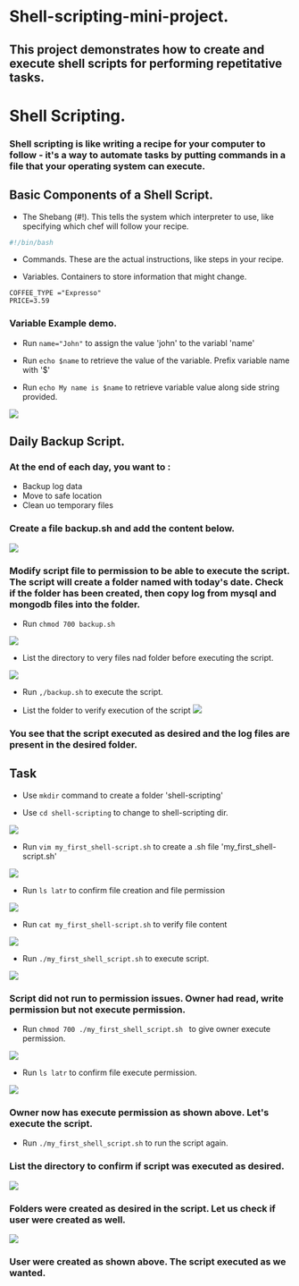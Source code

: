 # Shell-scripting-mini-project.
## This project demonstrates how to create and execute shell scripts for performing repetitative tasks.

# Shell Scripting.

### Shell scripting is like writing a recipe for your computer to follow - it's a way to automate tasks by putting commands in a file that your operating system can execute. 

## Basic Components of a Shell Script.

* The Shebang (#!). This tells the system which interpreter to use, like specifying which chef will follow your recipe.

```bash
#!/bin/bash
```

* Commands. These are the actual instructions, like steps in your recipe.

* Variables. Containers to store information that might change.
```
COFFEE_TYPE ="Expresso"
PRICE=3.59
```
### Variable Example demo.

* Run `name="John"` to assign the value 'john' to the variabl 'name'

* Run `echo $name` to retrieve the value of the variable. Prefix variable name with '$'

* Run `echo My name is $name` to retrieve variable value along side string provided.

![](./img/variable.png)

## Daily Backup Script.
### At the end of each day, you want to :
* Backup log data
* Move to safe location
* Clean uo temporary files

### Create a file backup.sh and add the content below.

[](./backup.sh)

![](./img/ls-script.png)


### Modify script file to permission to be able to execute the script. The script will create a folder named with today's date. Check if the folder has been created, then copy log from mysql and mongodb files into the folder.

* Run `chmod 700 backup.sh`

![](./img/chmod.png)

* List the directory to very files nad folder before executing the script.

![](./img/ls-dir.png)

* Run `,/backup.sh` to execute the script.

* List the folder to verify execution of the script
![](./img/ls-after-run.png)

### You see that the script executed as desired and the log files are present in the desired folder.


## Task

* Use `mkdir` command to create a folder 'shell-scripting'

* Use `cd shell-scripting` to change to shell-scripting dir.

![](./img/mkdir-cd-shell-scripting.png)

* Run `vim my_first_shell-script.sh` to create a .sh file 'my_first_shell-script.sh'

![](./img/vim-script.png)

* Run `ls latr` to confirm file creation and file permission

![](./img/ls-latr.png)

* Run `cat my_first_shell-script.sh` to verify file content

![](./img/cat-my-first.png)

* Run `./my_first_shell_script.sh` to execute script.

![](./img/exec-b4-perm.png)

### Script did not run to permission issues. Owner had read, write permission but not execute permission.

* Run `chmod 700 ./my_first_shell_script.sh
` to give owner execute permission.

![](./img/chmod2.png)

* Run `ls latr` to confirm file execute permission.

![](./img/ls-latr-sfta-perm.png)

### Owner now has execute permission as shown above. Let's execute the script.

* Run `./my_first_shell_script.sh` to run the script again.

### List the directory to confirm if script was executed as desired.

![](./img/ls-to-show-folders.png)

### Folders were created as desired in the script. Let us check if user were created as well.

![](./img/id-users.png)

### User were created as shown above. The script executed as we wanted.
